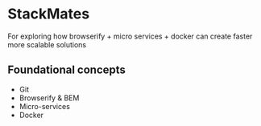 
# StackMates

For exploring how browserify + micro services + docker can create faster more scalable solutions


## Foundational concepts


* Git
* Browserify & BEM
* Micro-services
* Docker


